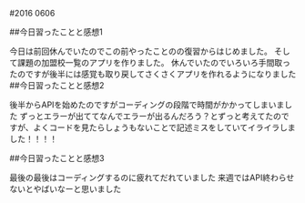#2016 0606

##今日習ったことと感想1

今日は前回休んでいたのでこの前やったことのの復習からはじめました。
そして課題の加盟校一覧のアプリを作りました。
休んでいたのでいろいろ手間取ったのですが後半には感覚も取り戻してさくさくアプリを作れるようになりました
##今日習ったことと感想2

後半からAPIを始めたのですがコーディングの段階で時間がかかってしまいました
ずっとエラーが出ててなんでエラーが出るんだろう？とずっと考えてたのですが、よくコードを見たらしょうもないことで記述ミスをしていてイライラしました！！！！

##今日習ったことと感想3

最後の最後はコーディングするのに疲れてだれていました
来週ではAPI終わらせないとやばいなーと思いました
